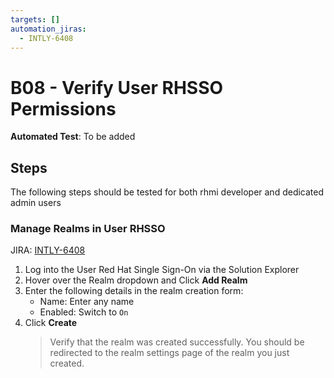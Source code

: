 ```yaml
---
targets: []
automation_jiras:
  - INTLY-6408
---
```


# B08 - Verify User RHSSO Permissions

**Automated Test**: To be added

## Steps

The following steps should be tested for both rhmi developer and dedicated admin users

### Manage Realms in User RHSSO

JIRA: [INTLY-6408](https://issues.redhat.com/browse/INTLY-6408)

1. Log into the User Red Hat Single Sign-On via the Solution Explorer
2. Hover over the Realm dropdown and Click **Add Realm**
3. Enter the following details in the realm creation form:
   - Name: Enter any name
   - Enabled: Switch to `On`
4. Click **Create**
   > Verify that the realm was created successfully. You should be redirected to the realm settings page of the realm you just created.
